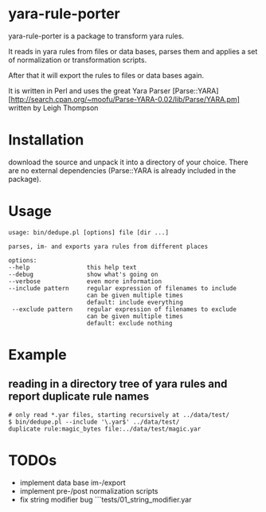 # yara-rule-porter

yara-rule-porter is a package to transform yara rules.

It reads in yara rules from files or data bases, parses them and applies a set of normalization or transformation scripts.

After that it will export the rules to files or data bases again.

It is written in Perl and uses the great Yara Parser [Parse::YARA][http://search.cpan.org/~moofu/Parse-YARA-0.02/lib/Parse/YARA.pm] written by Leigh Thompson

# Installation

download the source and unpack it into a directory of your choice.  There are no external dependencies (Parse::YARA is already included in the package).

# Usage
	usage: bin/dedupe.pl [options] file [dir ...]
	
	parses, im- and exports yara rules from different places
	
	options:
	--help                this help text
	--debug               show what's going on
	--verbose             even more information
	--include pattern     regular expression of filenames to include
	                      can be given multiple times
	                      default: include everything
	 --exclude pattern    regular expression of filenames to exclude
	                      can be given multiple times
	                      default: exclude nothing

# Example

## reading in a directory tree of yara rules and report duplicate rule names

    # only read *.yar files, starting recursively at ../data/test/
    $ bin/dedupe.pl --include '\.yar$' ../data/test/
    duplicate rule:magic_bytes file:../data/test/magic.yar

# TODOs
* implement data base im-/export
* implement pre-/post normalization scripts
* fix string modifier bug ```tests/01_string_modifier.yar
